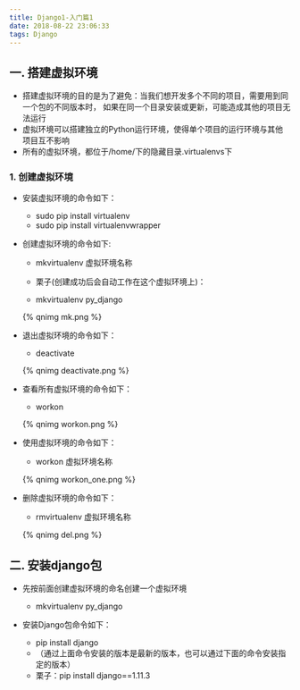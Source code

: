 ```yaml
---
title: Django1-入门篇1
date: 2018-08-22 23:06:33
tags: Django
---
```


## 一. 搭建虚拟环境 
- 搭建虚拟环境的目的是为了避免：当我们想开发多个不同的项目，需要用到同一个包的不同版本时，  如果在同一个目录安装或更新，可能造成其他的项目无法运行
- 虚拟环境可以搭建独立的Python运行环境，使得单个项目的运行环境与其他项目互不影响
- 所有的虚拟环境，都位于/home/下的隐藏目录.virtualenvs下


### 1. 创建虚拟环境
- 安装虚拟环境的命令如下：
    + sudo pip install virtualenv
    + sudo pip install virtualenvwrapper

- 创建虚拟环境的命令如下:
    + mkvirtualenv 虚拟环境名称 
    
    + 栗子(创建成功后会自动工作在这个虚拟环境上)：
    + mkvirtualenv py_django 
     
    {% qnimg mk.png %}

- 退出虚拟环境的命令如下：
    + deactivate  
    
    {% qnimg deactivate.png %}


- 查看所有虚拟环境的命令如下：
    + workon  

    {% qnimg workon.png %}

- 使用虚拟环境的命令如下：
    + workon 虚拟环境名称  

    {% qnimg workon_one.png %}

- 删除虚拟环境的命令如下：
    + rmvirtualenv 虚拟环境名称  

    {% qnimg del.png %}


## 二. 安装django包
- 先按前面创建虚拟环境的命名创建一个虚拟环境
    + mkvirtualenv py_django

- 安装Django包命令如下：
    + pip install django
    + （通过上面命令安装的版本是最新的版本，也可以通过下面的命令安装指定的版本）
    + 栗子：pip install django==1.11.3



